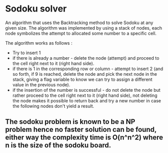 # Sodoku solver
An algorithm that uses the Backtracking method to solve Sodoku at any given size.
The algorithm was implemented by using a stack of nodes, each node symbolizes the attempt to allocated some number to a specific cell.

The algorithm works as follows :  
* Try to insert 1
* if there is already a number - delete the node (attempt) and proceed to the cell right next to it (right hand side).
* if there is 1 in the corresponding row or column - attempt to insert 2 (and so forth, if 9 is reached, delete the node and pick the next node in the stack, giving a flag variable to know we can try to assign a different value in the previous node).
* if the insertion of the number is successful - do not delete the node but rather proceed to the cell right next to it (right hand side), not deleting the node makes it possible to return back and try a new number in case the following nodes don't yield a result.

## The sodoku problem is known to be a NP problem hence no faster solution can be found, either way the complexity time is O(n^n^2) where n is the size of the sodoku board.
